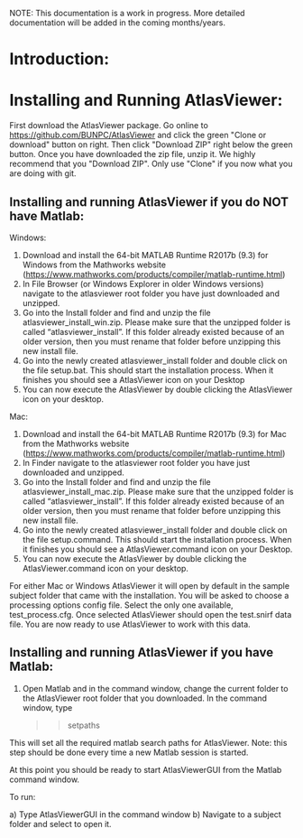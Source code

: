 
NOTE: This documentation is a work in progress. More detailed documentation will be added in the coming months/years.


Introduction:
=============


Installing and Running AtlasViewer:
===================================
First download the AtlasViewer package. Go online to https://github.com/BUNPC/AtlasViewer and click the green "Clone or download" button on right. Then click "Download ZIP" right below the green button. Once you have downloaded the zip file, unzip it. We highly recommend that you "Download ZIP". Only use "Clone" if you now what you are doing with git.


Installing and running AtlasViewer if you do NOT have Matlab:
------------------------------------------------------------

Windows:

1. Download and install the 64-bit MATLAB Runtime R2017b (9.3) for Windows from the Mathworks website (https://www.mathworks.com/products/compiler/matlab-runtime.html)
1. In File Browser (or Windows Explorer in older Windows versions) navigate to the atlasviewer root folder you have just downloaded and unzipped. 
1. Go into the Install folder and find and unzip the file atlasviewer_install_win.zip. Please make sure that the unzipped folder is called “atlasviewer_install”. If this folder already existed because of an older version, then you must rename that folder before unzipping this new install file.
1. Go into the newly created atlasviewer_install folder and double click on the file setup.bat. This should start the installation process. When it finishes you should see a AtlasViewer icon on your Desktop
1. You can now execute the AtlasViewer by double clicking the AtlasViewer icon on your desktop.


Mac:

1. Download and install the 64-bit MATLAB Runtime R2017b (9.3) for Mac from the Mathworks website (https://www.mathworks.com/products/compiler/matlab-runtime.html)
1. In Finder navigate to the atlasviewer root folder you have just downloaded and unzipped. 
1. Go into the Install folder and find and unzip the file atlasviewer_install_mac.zip. Please make sure that the unzipped folder is called “atlasviewer_install”. If this folder already existed because of an older version, then you must rename that folder before unzipping this new install file.
1. Go into the newly created atlasviewer_install folder and double click on the file setup.command. This should start the installation process. When it finishes you should see a AtlasViewer.command icon on your Desktop. 
1. You can now execute the AtlasViewer by double clicking the AtlasViewer.command icon on your desktop.

For either Mac or Windows AtlasViewer it will open by default in the sample subject folder that came with the installation. You will be asked to choose a processing options config file. Select the only one available, test_process.cfg. Once selected AtlasViewer should open the test.snirf data file. You are now ready to use AtlasViewer to work with this data. 


Installing and running AtlasViewer if you have Matlab:
------------------------------------------------------

1. Open Matlab and in the command window, change the current folder to the AtlasViewer root folder that you downloaded. In the command window, type

   >> setpaths

This will set all the required matlab search paths for AtlasViewer. Note: this step should be done every time a new Matlab session is started. 

At this point you should be ready to start AtlasViewerGUI from the Matlab command window. 

To run:

a) Type AtlasViewerGUI in the command window
b) Navigate to a subject folder and select to open it. 

